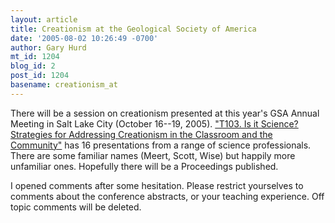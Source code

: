 ```yaml
---
layout: article
title: Creationism at the Geological Society of America
date: '2005-08-02 10:26:49 -0700'
author: Gary Hurd
mt_id: 1204
blog_id: 2
post_id: 1204
basename: creationism_at
---
```

There will be a session on creationism presented at this year's GSA Annual Meeting in Salt Lake City (October 16--19, 2005).
["T103. Is it Science? Strategies for Addressing Creationism in the Classroom and the Community"](http://gsa.confex.com/gsa/2005AM/finalprogram/session_16171.htm) has 16 presentations from a range of science professionals.  There are some familiar names (Meert, Scott, Wise) but happily more unfamiliar ones.  Hopefully there will be a Proceedings published.

I opened comments after some hesitation.  Please restrict yourselves to comments about the conference abstracts, or your teaching experience.  Off topic comments will be deleted.
